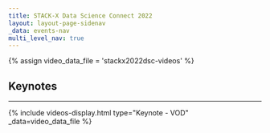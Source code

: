 ```yaml
---
title: STACK-X Data Science Connect 2022
layout: layout-page-sidenav
_data: events-nav
multi_level_nav: true
---
```

{% assign video_data_file = 'stackx2022dsc-videos' %}

## Keynotes

<hr />

{% include videos-display.html 
type="Keynote - VOD" _data=video_data_file %}

